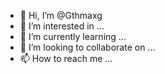 - 👋 Hi, I’m @Gthmaxg
- 👀 I’m interested in ...
- 🌱 I’m currently learning ...
- 💞️ I’m looking to collaborate on ...
- 📫 How to reach me ...

<!---
Gthmaxg/Gthmaxg is a ✨ special ✨ repository because its `README.md` (this file) appears on your GitHub profile.
You can click the Preview link to take a look at your changes.
--->
